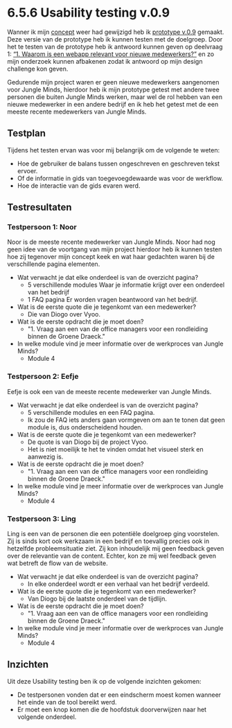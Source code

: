 # 6.5.6 Usability testing v.0.9

Wanner ik mijn [concept](../3.-concept/3.5-het-concept.md#versie-0-7-greater-than) weer had gewijzigd heb ik [prototype v.0.9](../4.-ontwerpfase/4.7-prototype-v.0.9.md) gemaakt. Deze versie van de prototype heb ik kunnen testen met de doelgroep. Door het te testen van de prototype heb ik antwoord kunnen geven op deelvraag 1: [“1. Waarom is een webapp relevant voor nieuwe medewerkers?”](../1.-introductie/1.4-onderzoeksvragen.md#deelvraag-1-1) en zo mijn onderzoek kunnen afbakenen zodat ik antwoord op mijn design challenge kon geven.

Gedurende mijn project waren er geen nieuwe medewerkers aangenomen voor Jungle Minds, hierdoor heb ik mijn prototype getest met andere twee personen die buiten Jungle Minds werken, maar wel de rol hebben van een nieuwe medewerker in een andere bedrijf en ik heb het getest met de een meeste recente medewerkers van Jungle Minds. 

## Testplan 

Tijdens het testen ervan was voor mij belangrijk om de volgende te weten:

* Hoe de gebruiker de balans tussen ongeschreven en geschreven tekst ervoer.
* Of de informatie in gids van toegevoegdewaarde was voor de werkflow.
* Hoe de interactie van de gids evaren werd.

## Testresultaten

### Testpersoon 1: Noor

Noor is de meeste recente medewerker van Jungle Minds. Noor had nog geen idee van de voortgang van mijn project hierdoor heb ik kunnen testen hoe zij tegenover mijn concept keek en wat haar gedachten waren bij de verschillende pagina elementen.

* Wat verwacht je dat elke onderdeel is van de overzicht pagina?
  * 5 verschillende modules Waar je informatie krijgt over een onderdeel van het bedrijf
  *  1 FAQ pagina Er worden vragen beantwoord van het bedrijf.
* Wat is de eerste quote die je tegenkomt van een medewerker?
  * Die van Diogo over Vyoo. 
* Wat is de eerste opdracht die je moet doen?
  * "1. Vraag aan een van de office managers voor een rondleiding binnen de Groene Draeck."
* In welke module vind je meer informatie over de werkproces van Jungle Minds?
  * Module 4

### **Testpersoon 2: Eefje**

Eefje is ook een van de meeste recente medewerker van Jungle Minds. 

* Wat verwacht je dat elke onderdeel is van de overzicht pagina?
  * 5 verschillende modules en een FAQ pagina. 
  * Ik zou de FAQ iets anders gaan vormgeven om aan te tonen dat geen module is, dus onderscheidend houden.
* Wat is de eerste quote die je tegenkomt van een medewerker?
  * De quote is van Diogo bij de project Vyoo.
  * Het is niet moeilijk te het te vinden omdat het visueel sterk en aanwezig is. 
* Wat is de eerste opdracht die je moet doen?
  * "1. Vraag aan een van de office managers voor een rondleiding binnen de Groene Draeck."
* In welke module vind je meer informatie over de werkproces van Jungle Minds?
  * Module 4

### Testpersoon 3: Ling

Ling is een van de personen die een potentiële doelgroep ging voorstelen. Zij is sinds kort ook werkzaam in een bedrijf en toevallig precies ook in hetzelfde probleemsituatie ziet. Zij kon inhoudelijk mij geen feedback geven over de relevantie van de content. Echter, kon ze mij wel feedback geven wat betreft de flow van de website.

* Wat verwacht je dat elke onderdeel is van de overzicht pagina?
  * In elke onderdeel wordt er een verhaal van het bedrijf verdeeld.
* Wat is de eerste quote die je tegenkomt van een medewerker?
  * Van Diogo bij de laatste onderdeel van de tijdlijn.
* Wat is de eerste opdracht die je moet doen?
  * "1. Vraag aan een van de office managers voor een rondleiding binnen de Groene Draeck."
* In welke module vind je meer informatie over de werkproces van Jungle Minds?
  * Module 4

## Inzichten

Uit deze Usability testing ben ik op de volgende inzichten gekomen:

* De testpersonen vonden dat er een eindscherm moest komen wanneer het einde van de tool bereikt werd.
* Er moet een knop komen die de hoofdstuk doorverwijzen naar het volgende onderdeel.



